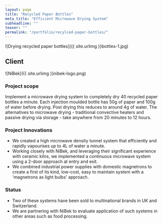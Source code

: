 ```yaml
---
layout: page
title: "Recycled Paper Bottles"
meta_title: "Efficient Microwave Drying System"
subheadline: ""
teaser: ""
permalink: "/portfolio/recylced-paper-bottles/"
---
```


![Drying recycled paper bottles]({{ site.urlimg }}bottles-1.jpg)

## Client
![NiBek]({{ site.urlimg }}nibek-logo.png)

### Project scope
Implement a microwave drying system to completely dry 40 recycled paper bottles a minute. Each injection moulded bottle has 50g of paper and 100g of water before drying. Post drying this reduces to around 4g of water. The alternatives to microwave drying - traditional convective heaters and passive drying via storage - take anywhere from 20 minutes to 12 hours.

### Project Innovations
- We created a high microwave density tunnel system that efficiently and rapidly vapourises up to 4L of water a minute.
- Working closely with NiBek, and leveraging their significant experience with ceramic kilns, we implemented a continuous microwave system using a 2-door approach at entry and exit.
- We combined industrial power supplies with domestic magnetrons to create a first of its kind, low-cost, easy to maintain system with a 'magnetrons as light bulbs' approach.

### Status
- Two of these systems have been sold to multinational brands in UK and Switzerland.
- We are partnering with NiBek to evaluate application of such systems in other areas such as food processing.


